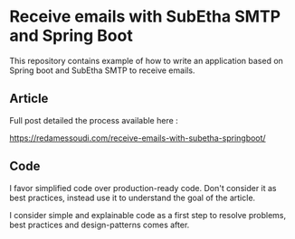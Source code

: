 # Receive emails with SubEtha SMTP and Spring Boot
This repository contains example of how to write an application based on Spring boot and SubEtha SMTP to receive emails.

## Article
Full post detailed the process available here : 

https://redamessoudi.com/receive-emails-with-subetha-springboot/ 

## Code
I favor simplified code over production-ready code. Don't consider it as best practices, instead use it to understand the goal of the article.

I consider simple and explainable code as a first step to resolve problems, best practices and design-patterns comes after.
